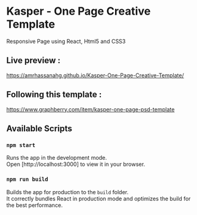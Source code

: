 # Kasper - One Page Creative Template

Responsive Page using React, Html5 and CSS3

## Live preview :

https://amrhassanahg.github.io/Kasper-One-Page-Creative-Template/

## Following this template :

https://www.graphberry.com/item/kasper-one-page-psd-template

## Available Scripts

### `npm start`

Runs the app in the development mode.\
Open [http://localhost:3000] to view it in your browser.

### `npm run build`

Builds the app for production to the `build` folder.\
It correctly bundles React in production mode and optimizes the build for the best performance.
